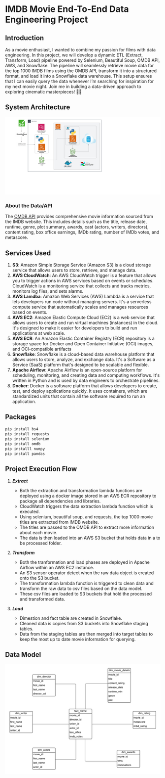 # IMDB Movie End-To-End Data Engineering Project

## Introduction
As a movie enthusiast, I wanted to combine my passion for films with data engineering. In this project, we will develop a dynamic ETL (Extract, Transform, Load) pipeline powered by Selenium, Beautiful Soup, OMDB API, AWS, and Snowflake. The pipeline will seamlessly retrieve movie data for the top 1000 IMDB films using the OMDB API, transform it into a structured format, and load it into a Snowflake data warehouse. This setup ensures that I can easily query the data whenever I’m searching for inspiration for my next movie night. Join me in building a data-driven approach to exploring cinematic masterpieces! 🎥🍿

## System Architecture
![Architecture Diagram](https://github.com/alycet/movie-data-etl-pipeline/blob/main/IMDB%20Movie%20Pipeline%20Architecture%20-%20Page%201.png)
### About the Data/API
The [OMDB API](https://www.omdbapi.com/) provides comprehensive movie information sourced from the IMDB website. This includes details such as the title, release date, runtime, genre, plot summary, awards, cast (actors, writers, directors), content rating, box office earnings, IMDb rating, number of IMDb votes, and metascore.




## Services Used
1.  **S3**: Amazon Simple Storage Service (Amazon S3) is a cloud storage service that allows users to store, retrieve, and manage data.
2.  **AWS CloudWatch**: An AWS CloudWatch trigger is a feature that allows you to trigger actions in AWS services based on events or schedules. CloudWatch is a monitoring service that collects and tracks metrics, monitors log files, and sets alarms.
3.  **AWS Lamdba**: Amazon Web Services (AWS) Lambda is a service that lets developers run code without managing servers. It's a serverless compute service that automatically scales and manages resources based on events.
4.  **AWS EC2**: Amazon Elastic Compute Cloud (EC2) is a web service that allows users to create and run virtual machines (instances) in the cloud. It's designed to make it easier for developers to build and run applications at web scale.
5.  **AWS ECR**: An Amazon Elastic Container Registry (ECR) repository is a storage space for Docker and Open Container Initiative (OCI) images, and OCI-compatible artifacts
6.  **Snowflake**: Snowflake is a cloud-based data warehouse platform that allows users to store, analyze, and exchange data. It's a Software as a Service (SaaS) platform that's designed to be scalable and flexible.
7.  **Apache Airflow**: Apache Airflow is an open-source platform for scheduling, monitoring, and creating data and computing workflows. It's written in Python and is used by data engineers to orchestrate pipelines.
8.  **Docker**: Docker is a software platform that allows developers to create, test, and deploy applications quickly. It uses containers, which are standardized units that contain all the software required to run an application.

## Packages

```
pip install bs4
pip install requests
pip install selenium
pip install omdb
pip installl numpy
pip install pandas
```

## Project Execution Flow
1. ***Extract***
   
     * Both the extraction and transformation lambda functions are deployed using a docker image stored in an AWS ECR repository to package all dependencies and libraries.
     * CloudWatch triggers the data extraction lambda function which is executed.
     * Using selenium, beautiful soup, and requests, the top 1000 movie titles are extracted from IMDB website.
     * The titles are passed to the OMDB API to extract more information about each movie.
     * The data is then loaded into an AWS S3 bucket that holds data in a to be processed folder. 
  
  

2.  ***Transform***

     * Both the tranformation and load phases are deployed in Apache Airflow within an AWS EC2 instance.
     * An S3 sensor operator detect when the raw data object is created onto the S3 bucket.
     * The transformation lambda function is triggered to clean data and transform the raw data to csv files based on the data model.
     * These csv files are loaded to S3 buckets that hold the processed and transformed data.


3.  ***Load***
   
    * Dimestion and fact table are created in Snowflake.
    * Cleaned data is copies from S3 buckets into Snowflake staging tables.
    * Data from the staging tables are then merged into target tables to keep the most up to date movie information for querying.


## Data Model
![Data Model](https://github.com/alycet/movie-data-etl-pipeline/blob/main/Movie%20DB%20Dimensional%20Model.png)
